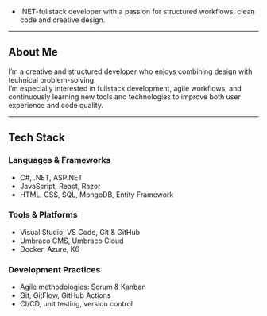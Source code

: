 - .NET-fullstack developer with a passion for structured workflows, clean code and creative design.
---

## About Me

I’m a creative and structured developer who enjoys combining design with technical problem-solving.  
I’m especially interested in fullstack development, agile workflows, and continuously learning new tools and technologies to improve both user experience and code quality.

---

## Tech Stack

### Languages & Frameworks  
- C#, .NET, ASP.NET  
- JavaScript, React, Razor  
- HTML, CSS, SQL, MongoDB, Entity Framework

### Tools & Platforms  
- Visual Studio, VS Code, Git & GitHub  
- Umbraco CMS, Umbraco Cloud  
- Docker, Azure, K6  

### Development Practices  
- Agile methodologies: Scrum & Kanban
- Git, GitFlow, GitHub Actions
- CI/CD, unit testing, version control
